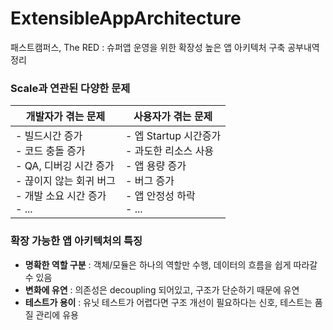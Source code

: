 # ExtensibleAppArchitecture
패스트캠퍼스, The RED : 슈퍼앱 운영을 위한 확장성 높은 앱 아키텍처 구축 공부내역 정리

### Scale과 연관된 다양한 문제

| **개발자가 겪는 문제**                                       | 사용자가 겪는 문제                                           |
| ------------------------------------------------------------ | ------------------------------------------------------------ |
| - 빌드시간 증가<br />- 코드 충돌 증가<br />- QA, 디버깅 시간 증가<br />- 끊이지 않는 회귀 버그<br />- 개발 소요 시간 증가<br />- ... | - 엡 Startup 시간증가<br />- 과도한 리소스 사용<br />- 앱 용량 증가<br />- 버그 증가<br />- 앱 안정성 하락<br />- ... |

### 확장 가능한 앱 아키텍처의 특징

- **명확한 역할 구분** : 객체/모듈은 하나의 역할만 수행, 데이터의 흐름을 쉽게 따라갈 수 있음
- **변화에 유연** : 의존성은 decoupling 되어있고, 구조가 단순하기 때문에 유연
- **테스트가 용이** : 유닛 테스트가 어렵다면 구조 개선이 필요하다는 신호, 테스트는 품질 관리에 유용

